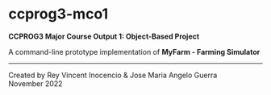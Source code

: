 # ccprog3-mco1
**CCPROG3 Major Course Output 1: Object-Based Project**

A command-line prototype implementation of **MyFarm - Farming Simulator**

---

Created by Rey Vincent Inocencio & Jose Maria Angelo Guerra<br>
November 2022
